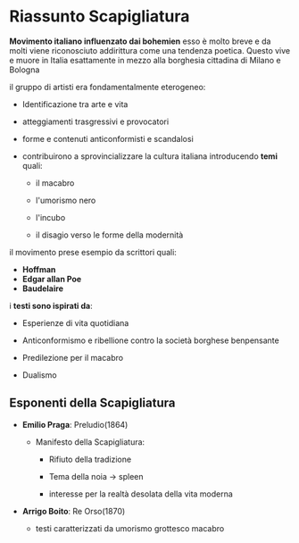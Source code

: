 # Riassunto Scapigliatura

**Movimento italiano influenzato dai bohemien** esso è molto breve e da molti viene riconosciuto addirittura come una tendenza poetica.
Questo vive e muore in Italia esattamente in mezzo alla borghesia cittadina di Milano e Bologna

il gruppo di artisti era fondamentalmente eterogeneo:
- Identificazione tra arte e vita

- atteggiamenti trasgressivi e provocatori

- forme e contenuti anticonformisti e scandalosi

- contribuirono a sprovincializzare la cultura italiana introducendo **temi** quali:
	- il macabro
	
	- l'umorismo nero
	
	- l'incubo
	
	- il disagio verso le forme della modernità

il movimento prese esempio da scrittori quali:
- **Hoffman**
- **Edgar allan Poe**
- **Baudelaire**

i **testi sono ispirati da**:
- Esperienze di vita quotidiana

- Anticonformismo e ribellione contro la società borghese benpensante

- Predilezione per il macabro

- Dualismo

## Esponenti della Scapigliatura

- **Emilio Praga**: Preludio(1864) 
	- Manifesto della Scapigliatura:

		- Rifiuto della tradizione

		- Tema della noia -> spleen

		- interesse per la realtà desolata della vita moderna

- **Arrigo Boito**: Re Orso(1870)
	- testi caratterizzati da umorismo grottesco macabro

<!--stackedit_data:
eyJoaXN0b3J5IjpbLTY4NDcyMTIyMCwxNTI1NzIyNjk5XX0=
-->